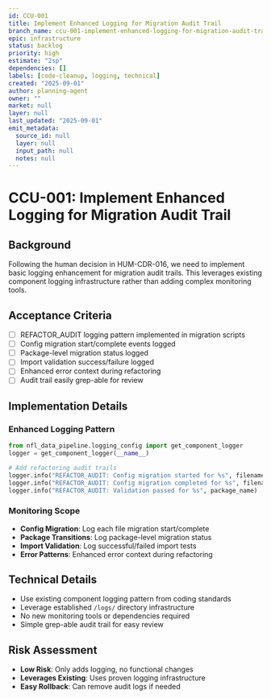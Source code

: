 ```yaml
---
id: CCU-001
title: Implement Enhanced Logging for Migration Audit Trail
branch_name: ccu-001-implement-enhanced-logging-for-migration-audit-trail
epic: infrastructure
status: backlog
priority: high
estimate: "2sp"
dependencies: []
labels: [code-cleanup, logging, technical]
created: "2025-09-01"
author: planning-agent
owner: ""
market: null
layer: null
last_updated: "2025-09-01"
emit_metadata:
  source_id: null
  layer: null
  input_path: null
  notes: null
---
```


# CCU-001: Implement Enhanced Logging for Migration Audit Trail

## Background
Following the human decision in HUM-CDR-016, we need to implement basic logging enhancement for migration audit trails. This leverages existing component logging infrastructure rather than adding complex monitoring tools.

## Acceptance Criteria
- [ ] REFACTOR_AUDIT logging pattern implemented in migration scripts
- [ ] Config migration start/complete events logged
- [ ] Package-level migration status logged
- [ ] Import validation success/failure logged
- [ ] Enhanced error context during refactoring
- [ ] Audit trail easily grep-able for review

## Implementation Details

### Enhanced Logging Pattern
```python
from nfl_data_pipeline.logging_config import get_component_logger
logger = get_component_logger(__name__)

# Add refactoring audit trails
logger.info("REFACTOR_AUDIT: Config migration started for %s", filename)
logger.info("REFACTOR_AUDIT: Config migration completed for %s", filename)
logger.info("REFACTOR_AUDIT: Validation passed for %s", package_name)
```

### Monitoring Scope
- **Config Migration**: Log each file migration start/complete
- **Package Transitions**: Log package-level migration status
- **Import Validation**: Log successful/failed import tests
- **Error Patterns**: Enhanced error context during refactoring

## Technical Details
- Use existing component logging pattern from coding standards
- Leverage established `/logs/` directory infrastructure
- No new monitoring tools or dependencies required
- Simple grep-able audit trail for easy review

## Risk Assessment
- **Low Risk**: Only adds logging, no functional changes
- **Leverages Existing**: Uses proven logging infrastructure
- **Easy Rollback**: Can remove audit logs if needed
